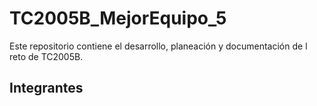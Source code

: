 # TC2005B_MejorEquipo_5

Este repositorio contiene el desarrollo, planeación y documentación de l reto de TC2005B.

## Integrantes
